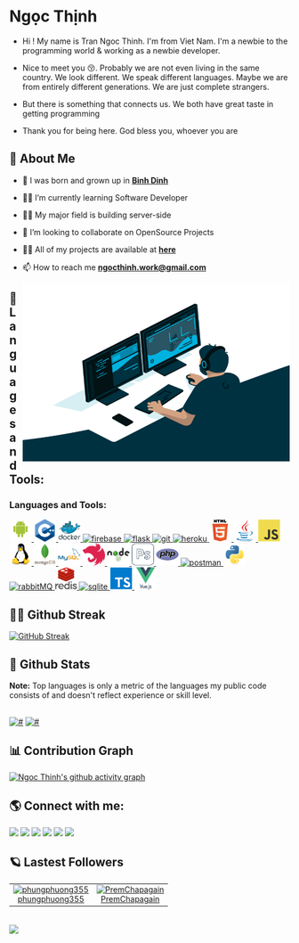 # Ngọc Thịnh
-  Hi ! My name is
Tran Ngoc Thinh. I'm from Viet Nam. I'm a newbie to the programming world & working as a newbie developer.

- Nice to meet you 😚. Probably we are not even living in the same country. We look different. We speak different languages. Maybe we are from entirely different generations. We are just complete strangers.

- But there is something that connects us. We both have great taste in getting programming

- Thank you for being here. God bless you, whoever you are
## 👋 About Me

- 🏡 I was born and grown up in **[Binh Dinh](https://vi.wikipedia.org/wiki/B%C3%ACnh_%C4%90%E1%BB%8Bnh)**

- 👨‍🎓 I’m currently learning Software Developer 

- 👨‍🏫 My major field is building server-side

- 👯 I’m looking to collaborate on OpenSource Projects

- 👨‍💻 All of my projects are available at **[here](https://github.com/nthinh226?tab=repositories)**

- 📫 How to reach me **ngocthinh.work@gmail.com**


  <img align="right" alt="GIF" src="https://github.com/nthinh226/nthinh226/blob/main/assets/code.gif?raw=true" width="500" height="320" />
  
## 🚀 Languages and Tools:

<h3 align="left">Languages and Tools:</h3>
<p align="left"> <a href="https://developer.android.com" target="_blank" rel="noreferrer"> <img src="https://raw.githubusercontent.com/devicons/devicon/master/icons/android/android-original-wordmark.svg" alt="android" width="40" height="40"/> </a> <a href="https://www.w3schools.com/cpp/" target="_blank" rel="noreferrer"> <img src="https://raw.githubusercontent.com/devicons/devicon/master/icons/cplusplus/cplusplus-original.svg" alt="cplusplus" width="40" height="40"/> </a> <a href="https://www.docker.com/" target="_blank" rel="noreferrer"> <img src="https://raw.githubusercontent.com/devicons/devicon/master/icons/docker/docker-original-wordmark.svg" alt="docker" width="40" height="40"/> </a> <a href="https://firebase.google.com/" target="_blank" rel="noreferrer"> <img src="https://www.vectorlogo.zone/logos/firebase/firebase-icon.svg" alt="firebase" width="40" height="40"/> </a> <a href="https://flask.palletsprojects.com/" target="_blank" rel="noreferrer"> <img src="https://www.vectorlogo.zone/logos/pocoo_flask/pocoo_flask-icon.svg" alt="flask" width="40" height="40"/> </a> <a href="https://git-scm.com/" target="_blank" rel="noreferrer"> <img src="https://www.vectorlogo.zone/logos/git-scm/git-scm-icon.svg" alt="git" width="40" height="40"/> </a> <a href="https://heroku.com" target="_blank" rel="noreferrer"> <img src="https://www.vectorlogo.zone/logos/heroku/heroku-icon.svg" alt="heroku" width="40" height="40"/> </a> <a href="https://www.w3.org/html/" target="_blank" rel="noreferrer"> <img src="https://raw.githubusercontent.com/devicons/devicon/master/icons/html5/html5-original-wordmark.svg" alt="html5" width="40" height="40"/> </a> <a href="https://www.java.com" target="_blank" rel="noreferrer"> <img src="https://raw.githubusercontent.com/devicons/devicon/master/icons/java/java-original.svg" alt="java" width="40" height="40"/> </a> <a href="https://developer.mozilla.org/en-US/docs/Web/JavaScript" target="_blank" rel="noreferrer"> <img src="https://raw.githubusercontent.com/devicons/devicon/master/icons/javascript/javascript-original.svg" alt="javascript" width="40" height="40"/> </a> <a href="https://www.linux.org/" target="_blank" rel="noreferrer"> <img src="https://raw.githubusercontent.com/devicons/devicon/master/icons/linux/linux-original.svg" alt="linux" width="40" height="40"/> </a> <a href="https://www.mongodb.com/" target="_blank" rel="noreferrer"> <img src="https://raw.githubusercontent.com/devicons/devicon/master/icons/mongodb/mongodb-original-wordmark.svg" alt="mongodb" width="40" height="40"/> </a> <a href="https://www.mysql.com/" target="_blank" rel="noreferrer"> <img src="https://raw.githubusercontent.com/devicons/devicon/master/icons/mysql/mysql-original-wordmark.svg" alt="mysql" width="40" height="40"/> </a> <a href="https://nestjs.com/" target="_blank" rel="noreferrer"> <img src="https://raw.githubusercontent.com/devicons/devicon/master/icons/nestjs/nestjs-plain.svg" alt="nestjs" width="40" height="40"/> </a> <a href="https://nodejs.org" target="_blank" rel="noreferrer"> <img src="https://raw.githubusercontent.com/devicons/devicon/master/icons/nodejs/nodejs-original-wordmark.svg" alt="nodejs" width="40" height="40"/> </a> <a href="https://www.photoshop.com/en" target="_blank" rel="noreferrer"> <img src="https://raw.githubusercontent.com/devicons/devicon/master/icons/photoshop/photoshop-line.svg" alt="photoshop" width="40" height="40"/> </a> <a href="https://www.php.net" target="_blank" rel="noreferrer"> <img src="https://raw.githubusercontent.com/devicons/devicon/master/icons/php/php-original.svg" alt="php" width="40" height="40"/> </a> <a href="https://postman.com" target="_blank" rel="noreferrer"> <img src="https://www.vectorlogo.zone/logos/getpostman/getpostman-icon.svg" alt="postman" width="40" height="40"/> </a> <a href="https://www.python.org" target="_blank" rel="noreferrer"> <img src="https://raw.githubusercontent.com/devicons/devicon/master/icons/python/python-original.svg" alt="python" width="40" height="40"/> </a> <a href="https://www.rabbitmq.com" target="_blank" rel="noreferrer"> <img src="https://www.vectorlogo.zone/logos/rabbitmq/rabbitmq-icon.svg" alt="rabbitMQ" width="40" height="40"/> </a> <a href="https://redis.io" target="_blank" rel="noreferrer"> <img src="https://raw.githubusercontent.com/devicons/devicon/master/icons/redis/redis-original-wordmark.svg" alt="redis" width="40" height="40"/> </a> <a href="https://www.sqlite.org/" target="_blank" rel="noreferrer"> <img src="https://www.vectorlogo.zone/logos/sqlite/sqlite-icon.svg" alt="sqlite" width="40" height="40"/> </a> <a href="https://www.typescriptlang.org/" target="_blank" rel="noreferrer"> <img src="https://raw.githubusercontent.com/devicons/devicon/master/icons/typescript/typescript-original.svg" alt="typescript" width="40" height="40"/> </a> <a href="https://vuejs.org/" target="_blank" rel="noreferrer"> <img src="https://raw.githubusercontent.com/devicons/devicon/master/icons/vuejs/vuejs-original-wordmark.svg" alt="vuejs" width="40" height="40"/> </a> </p>


## 🏃‍♂️ Github Streak

  [![GitHub Streak](https://github-readme-streak-stats.herokuapp.com/?user=nthinh226&theme=radical)](https://github.com/DenverCoder1/github-readme-streak-stats)
## 🌟 Github Stats

  <b>Note:</b> Top languages is only a metric of the languages my public code consists of and doesn't reflect experience or skill level.

  <br/>
    <a href="#"><img alt="#" src="https://github-readme-stats.vercel.app/api?username=nthinh226&show_icons=true&count_private=true&theme=radical&hide_border=true&bg_color=0D1117" /></a>
    <a href="#"><img alt="#" src="https://github-readme-stats.vercel.app/api/top-langs/?username=nthinh226&langs_count=8&count_private=true&layout=compact&theme=radical&hide_border=true&bg_color=0D1117" /></a>
  <br/>
  
## 📊 Contribution Graph
 
  [![Ngoc Thinh's github activity graph](https://activity-graph.herokuapp.com/graph?username=nthinh226&theme=redical&custom_title=Shining%20Contribution%20Graph)](https://github.com/ashutosh00710/github-readme-activity-graph)
## 🌎 Connect with me:
<p align="left">

<a href = "https://github.com/nthinh226"><img src="https://img.icons8.com/fluent/48/000000/github.png"/></a>
<a href = "https://www.facebook.com/nt.thinh226"><img src="https://img.icons8.com/color/48/000000/facebook-new.png"/></a>
<a href = "https://www.instagram.com/ngocthinh_tran/"><img src="https://img.icons8.com/fluent/48/000000/instagram-new.png"/></a>
<a href = ""><img src="https://img.icons8.com/fluent/48/000000/resume-website.png"/></a>
<a href = "mailto: ngocthinh1126@gmail.com"><img src="https://img.icons8.com/color/48/000000/apple-mail.png"/></a>
<a href = "https://www.youtube.com/channel/UC1Yv9QHRLqka95Ydna8maxw"><img src="https://img.icons8.com/color/48/000000/youtube-play.png"/></a>
</p>

## 🪐 Lastest Followers

<!-- FOLLOWER-LIST:START -->
<table>
  <tr>

<td align="center">
     <a href="https://github.com/phungphuong355">
       <img src="https://avatars.githubusercontent.com/u/100830297?v=4" width="100px;" alt="phungphuong355"/>
     </a>
     <br />
     <a href="https://github.com/phungphuong355">phungphuong355</a>
  </td>
		
<td align="center">
     <a href="https://github.com/PremChapagain">
       <img src="https://avatars.githubusercontent.com/u/47587012?v=4" width="100px;" alt="PremChapagain"/>
     </a>
     <br />
     <a href="https://github.com/PremChapagain">PremChapagain</a>
  </td>
</table>
<!-- FOLLOWER-LIST:END -->

## ![](https://komarev.com/ghpvc/?username=nthinh226&color=238dd9&style=flat&label=VIEWS)
